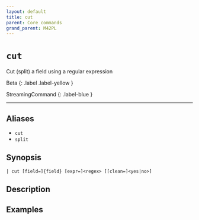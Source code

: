 ```yaml
---
layout: default
title: cut
parent: Core commands
grand_parent: M42PL
---
```


# `cut`

Cut (split) a field using a regular expression

Beta
{: .label .label-yellow }

StreamingCommand
{: .label-blue }

---


## Aliases

* `cut`
* `split`

## Synopsis

```shell
| cut [field=]{field} [expr=]<regex> [[clean=]<yes|no>]
```

## Description

## Examples

